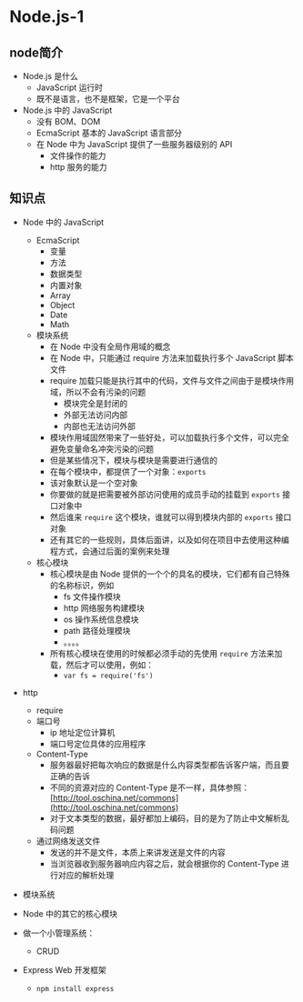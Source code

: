# Node.js-1

## node简介

* Node.js 是什么
  * JavaScript 运行时
  * 既不是语言，也不是框架，它是一个平台
* Node.js 中的 JavaScript
  * 没有 BOM、DOM
  * EcmaScript 基本的 JavaScript 语言部分
  * 在 Node 中为 JavaScript 提供了一些服务器级别的 API
    * 文件操作的能力
    * http 服务的能力

## 知识点

* Node 中的 JavaScript
  * EcmaScript
    * 变量
    * 方法
    * 数据类型
    * 内置对象
    * Array
    * Object
    * Date
    * Math
  * 模块系统
    * 在 Node 中没有全局作用域的概念
    * 在 Node 中，只能通过 require 方法来加载执行多个 JavaScript 脚本文件
    * require 加载只能是执行其中的代码，文件与文件之间由于是模块作用域，所以不会有污染的问题
      * 模块完全是封闭的
      * 外部无法访问内部
      * 内部也无法访问外部
    * 模块作用域固然带来了一些好处，可以加载执行多个文件，可以完全避免变量命名冲突污染的问题
    * 但是某些情况下，模块与模块是需要进行通信的
    * 在每个模块中，都提供了一个对象：`exports`
    * 该对象默认是一个空对象
    * 你要做的就是把需要被外部访问使用的成员手动的挂载到 `exports` 接口对象中
    * 然后谁来 `require` 这个模块，谁就可以得到模块内部的 `exports` 接口对象
    * 还有其它的一些规则，具体后面讲，以及如何在项目中去使用这种编程方式，会通过后面的案例来处理
  * 核心模块
    * 核心模块是由 Node 提供的一个个的具名的模块，它们都有自己特殊的名称标识，例如
      * fs 文件操作模块
      * http 网络服务构建模块
      * os 操作系统信息模块
      * path 路径处理模块
      * 。。。。
    * 所有核心模块在使用的时候都必须手动的先使用 `require` 方法来加载，然后才可以使用，例如：
      * `var fs = require('fs')`
* http

  * require
  * 端口号
    * ip 地址定位计算机
    * 端口号定位具体的应用程序
  * Content-Type
    * 服务器最好把每次响应的数据是什么内容类型都告诉客户端，而且要正确的告诉
    * 不同的资源对应的 Content-Type 是不一样，具体参照：[http://tool.oschina.net/commons](http://tool.oschina.net/commons)
    * 对于文本类型的数据，最好都加上编码，目的是为了防止中文解析乱码问题
  * 通过网络发送文件
    * 发送的并不是文件，本质上来讲发送是文件的内容
    * 当浏览器收到服务器响应内容之后，就会根据你的 Content-Type 进行对应的解析处理

* 模块系统

* Node 中的其它的核心模块
* 做一个小管理系统：
  * CRUD
* Express Web 开发框架
  * `npm install express`



